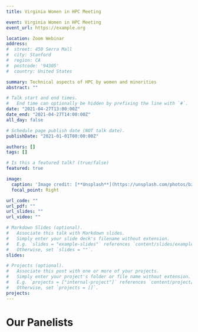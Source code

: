 ```yaml
---
title: Virginia Women in HPC Meeting

event: Virginia Women in HPC Meeting
event_url: https://example.org

location: Zoom Webinar
address:
#  street: 450 Serra Mall
#  city: Stanford
#  region: CA
#  postcode: '94305'
#  country: United States

summary: Technical aspects of HPC by women and minorities
abstract: ""

# Talk start and end times.
#   End time can optionally be hidden by prefixing the line with `#`.
date: "2021-04-27T13:00:00Z"
date_end: "2021-04-27T14:00:00Z"
all_day: false

# Schedule page publish date (NOT talk date).
publishDate: "2021-01-01T00:00:00Z"

authors: []
tags: []

# Is this a featured talk? (true/false)
featured: true

image:
  caption: 'Image credit: [**Unsplash**](https://unsplash.com/photos/bzdhc5b3Bxs)'
  focal_point: Right

url_code: ""
url_pdf: ""
url_slides: ""
url_video: ""

# Markdown Slides (optional).
#   Associate this talk with Markdown slides.
#   Simply enter your slide deck's filename without extension.
#   E.g. `slides = "example-slides"` references `content/slides/example-slides.md`.
#   Otherwise, set `slides = ""`.
slides:

# Projects (optional).
#   Associate this post with one or more of your projects.
#   Simply enter your project's folder or file name without extension.
#   E.g. `projects = ["internal-project"]` references `content/project/deep-learning/index.md`.
#   Otherwise, set `projects = []`.
projects:
---
```


# Our Panelists

